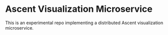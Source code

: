 Ascent Visualization Microservice 
==============================
This is an experimental repo implementing a distributed Ascent visualization microservice.
